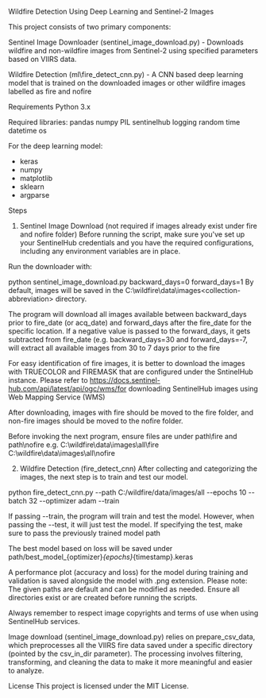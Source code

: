 Wildfire Detection Using Deep Learning and Sentinel-2 Images

This project consists of two primary components:

Sentinel Image Downloader (sentinel_image_download.py) - Downloads wildfire and non-wildfire images from Sentinel-2 using specified parameters based on VIIRS data.

Wildfire Detection (ml\fire_detect_cnn.py) - A CNN based deep learning model that is trained on the downloaded images or other wildfire images labelled as fire and nofire

Requirements
Python 3.x

Required libraries:
pandas
numpy
PIL
sentinelhub
logging
random
time
datetime
os

For the deep learning model:
- keras
- numpy
- matplotlib
- sklearn
- argparse

Steps
1. Sentinel Image Download (not required if images already exist under fire and nofire folder)
Before running the script, make sure you've set up your SentinelHub credentials and you have the required configurations, including any environment variables are in place.

Run the downloader with:

python sentinel_image_download.py backward_days=0 forward_days=1
By default, images will be saved in the C:\wildfire\data\images\<collection-abbreviation> directory. 

The program will download all images available between backward_days prior to fire_date (or acq_date) and forward_days after the fire_date for the specific location. 
If a negative value is passed to the forward_days, it gets subtracted from fire_date 
(e.g. backward_days=30 and forward_days=-7, will extract all available images from 30 to 7 days prior to the fire

For easy identification of fire images, it is better to download the images with TRUECOLOR and FIREMASK that are configured under the SntinelHub instance. 
Please refer to https://docs.sentinel-hub.com/api/latest/api/ogc/wms/for downloading SentinelHub images using Web Mapping Service (WMS)

After downloading, images with fire should be moved to the fire folder, and non-fire images should be moved to the nofire folder.

Before invoking the next program, ensure files are under path\fire and path\nofire
e.g.
C:\wildfire\data\images\all\fire
C:\wildfire\data\images\all\nofire

2. Wildfire Detection (fire_detect_cnn)
After collecting and categorizing the images, the next step is to train and test our model.

python fire_detect_cnn.py --path C:/wildfire/data/images/all --epochs 10 --batch 32 --optimizer adam --train

If passing --train, the program will train and test the model. 
However, when passing the --test, it will just test the model. If specifying the test, make sure to pass the previously trained model path

The best model based on loss will be saved under path/best_model_{optimizer}_{epochs}_{timestamp}.keras

A performance plot (accuracy and loss) for the model during training and validation is saved alongside the model with .png extension.
Please note: The given paths are default and can be modified as needed. Ensure all directories exist or are created before running the scripts. 

Always remember to respect image copyrights and terms of use when using SentinelHub services.

Image download (sentinel_image_download.py) relies on  prepare_csv_data, which preprocesses all the VIIRS fire data saved under a specific directory (pointed by the csv_in_dir parameter).
The processing involves filtering, transforming, and cleaning the data to make it more meaningful and easier to analyze.

License
This project is licensed under the MIT License.
